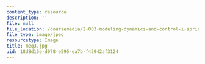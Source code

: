 ```yaml
---
content_type: resource
description: ''
file: null
file_location: /coursemedia/2-003-modeling-dynamics-and-control-i-spring-2005/18d8d15ed078e595ea7bf45942af3124_meq3.jpg
file_type: image/jpeg
resourcetype: Image
title: meq3.jpg
uid: 18d8d15e-d078-e595-ea7b-f45942af3124
---
```

